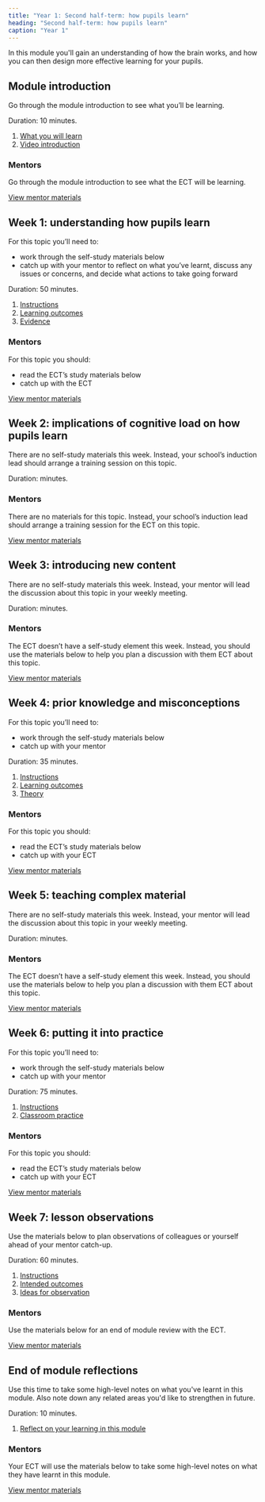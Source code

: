 ```yaml
---
title: "Year 1: Second half-term: how pupils learn"
heading: "Second half-term: how pupils learn"
caption: "Year 1"
---
```



In this module you'll gain an understanding of how the brain works, and how you can then design more effective learning for your pupils.

## Module introduction

Go through the module introduction to see what you’ll be learning.

Duration: 10 minutes.

1. [What you will learn](/education-development-trust/year-1-how-pupils-learn/intro-ect-what-you-will-learn)
2. [Video introduction](/education-development-trust/year-1-how-pupils-learn/intro-ect-video-introduction)

### Mentors

Go through the module introduction to see what the ECT will be learning. 

[View mentor materials](/education-development-trust/year-1-how-pupils-learn/autumn-week-0-mentor-materials)

## Week 1: understanding how pupils learn

For this topic you’ll need to:

* work through the self-study materials below
* catch up with your mentor to reflect on what you’ve learnt, discuss any issues or concerns, and decide what actions to take going forward

Duration: 50 minutes.

1. [Instructions](/education-development-trust/year-1-how-pupils-learn/autumn-week-1-ect-instructions)
2. [Learning outcomes](/education-development-trust/year-1-how-pupils-learn/autumn-week-1-ect-learning-outcomes)
3. [Evidence](/education-development-trust/year-1-how-pupils-learn/autumn-week-1-ect-evidence)

### Mentors

For this topic you should:

* read the ECT’s study materials below
* catch up with the ECT 

[View mentor materials](/education-development-trust/year-1-how-pupils-learn/autumn-week-1-mentor-materials)

## Week 2: implications of cognitive load on how pupils learn

There are no self-study materials this week. Instead, your school’s induction lead should arrange a training session on this topic.

Duration:  minutes.


### Mentors

There are no materials for this topic. Instead, your school’s induction lead should arrange a training session for the ECT on this topic.

[View mentor materials](/education-development-trust/year-1-how-pupils-learn/autumn-week-2-mentor-materials)

## Week 3: introducing new content

There are no self-study materials this week. Instead, your mentor will lead the discussion about this topic in your weekly meeting. 

Duration:  minutes.


### Mentors

The ECT doesn’t have a self-study element this week. Instead, you should use the materials below to help you plan a discussion with them ECT about this topic.

[View mentor materials](/education-development-trust/year-1-how-pupils-learn/autumn-week-3-mentor-materials)

## Week 4: prior knowledge and misconceptions

For this topic you’ll need to:

* work through the self-study materials below
* catch up with your mentor

Duration: 35 minutes.

1. [Instructions](/education-development-trust/year-1-how-pupils-learn/autumn-week-4-ect-instructions)
2. [Learning outcomes](/education-development-trust/year-1-how-pupils-learn/autumn-week-4-ect-learning-outcomes)
3. [Theory](/education-development-trust/year-1-how-pupils-learn/autumn-week-4-ect-theory)

### Mentors

For this topic you should:

* read the ECT’s study materials below
* catch up with your ECT 

[View mentor materials](/education-development-trust/year-1-how-pupils-learn/autumn-week-4-mentor-materials)

## Week 5: teaching complex material

There are no self-study materials this week. Instead, your mentor will lead the discussion about this topic in your weekly meeting. 

Duration:  minutes.


### Mentors

The ECT doesn’t have a self-study element this week. Instead, you should use the materials below to help you plan a discussion with them ECT about this topic.

[View mentor materials](/education-development-trust/year-1-how-pupils-learn/autumn-week-5-mentor-materials)

## Week 6: putting it into practice

For this topic you’ll need to:

* work through the self-study materials below
* catch up with your mentor

Duration: 75 minutes.

1. [Instructions](/education-development-trust/year-1-how-pupils-learn/autumn-week-6-ect-instructions)
2. [Classroom practice](/education-development-trust/year-1-how-pupils-learn/autumn-week-6-ect-classroom-practice)

### Mentors

For this topic you should:

* read the ECT’s study materials below
* catch up with your ECT 

[View mentor materials](/education-development-trust/year-1-how-pupils-learn/autumn-week-6-mentor-materials)

## Week 7: lesson observations

Use the materials below to plan observations of colleagues or yourself ahead of your mentor catch-up. 

Duration: 60 minutes.

1. [Instructions](/education-development-trust/year-1-how-pupils-learn/autumn-week-7-ect-instructions)
2. [Intended outcomes](/education-development-trust/year-1-how-pupils-learn/autumn-week-7-ect-intended-outcomes)
3. [Ideas for observation](/education-development-trust/year-1-how-pupils-learn/autumn-week-7-ect-ideas-for-observation)

### Mentors

Use the materials below for an end of module review with the ECT. 

[View mentor materials](/education-development-trust/year-1-how-pupils-learn/autumn-week-7-mentor-materials)

## End of module reflections

Use this time to take some high-level notes on what you've learnt in this module. Also note down any related areas you'd like to strengthen in future. 

Duration: 10 minutes.

1. [Reflect on your learning in this module](/education-development-trust/year-1-how-pupils-learn/intro-ect-reflect-on-your-learning-in-this-module)

### Mentors

Your ECT will use the materials below to take some high-level notes on what they have learnt in this module.

[View mentor materials](/education-development-trust/year-1-how-pupils-learn/autumn-week-0-mentor-materials)

